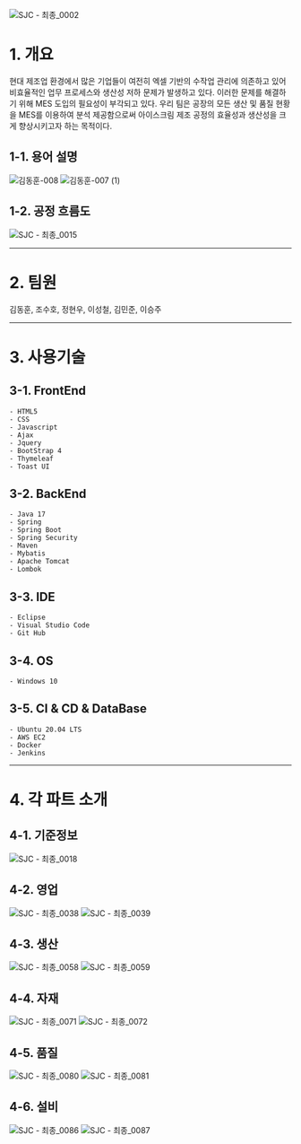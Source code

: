 ![SJC - 최종_0002](https://github.com/user-attachments/assets/48e072e1-f6db-482e-8ed5-e3988732dd71)
# 1. 개요

현대 제조업 환경에서 많은 기업들이 여전히 엑셀 기반의 수작업 관리에 의존하고 있어 비효율적인 업무 프로세스와 생산성 저하 문제가 발생하고 있다. 
이러한 문제를 해결하기 위해 MES 도입의 필요성이 부각되고 있다.
우리 팀은 공장의 모든 생산 및 품질 현황을 MES를 이용하여 분석 제공함으로써 아이스크림 제조 공정의 효율성과 생산성을 크게 향상시키고자 하는 목적이다.


  ## 1-1. 용어 설명
![김동훈-008](https://github.com/user-attachments/assets/372fd836-662d-4e43-aa8b-baae882a9043)
![김동훈-007 (1)](https://github.com/user-attachments/assets/869b95e8-3a81-4848-bee4-0426cca2263e)




  ## 1-2. 공정 흐름도
![SJC - 최종_0015](https://github.com/user-attachments/assets/a0d3712c-acc3-4d82-8480-85268afbadfa)


---------------------------

# 2. 팀원
김동훈, 조수호, 정현우, 이성철, 김민준, 이승주

---------------------------

# 3. 사용기술
  ## 3-1. FrontEnd
    - HTML5
    - CSS
    - Javascript
    - Ajax
    - Jquery
    - BootStrap 4
    - Thymeleaf
    - Toast UI

    
  ## 3-2. BackEnd
    - Java 17
    - Spring
    - Spring Boot
    - Spring Security
    - Maven
    - Mybatis
    - Apache Tomcat
    - Lombok

    
  ## 3-3. IDE
    - Eclipse
    - Visual Studio Code
    - Git Hub

    
  ## 3-4. OS
    - Windows 10
   
  
  ## 3-5. CI & CD &  DataBase
    - Ubuntu 20.04 LTS
    - AWS EC2
    - Docker
    - Jenkins



---------------------------
# 4. 각 파트 소개
 ## 4-1. 기준정보
 ![SJC - 최종_0018](https://github.com/user-attachments/assets/5dfe0a91-f00d-4f0f-ad22-2b577600d89b)

 ## 4-2. 영업
![SJC - 최종_0038](https://github.com/user-attachments/assets/90fb0e7c-f42d-4940-b896-33b62a5f1ef4)
![SJC - 최종_0039](https://github.com/user-attachments/assets/d1096434-f550-4cd4-8ef7-1d4236202712)



 ## 4-3. 생산
 ![SJC - 최종_0058](https://github.com/user-attachments/assets/f45167a4-d4b9-4fdc-8f91-8d3d65867be0)
 ![SJC - 최종_0059](https://github.com/user-attachments/assets/5804637a-e6c8-422c-85df-d5ae74547899)




 ## 4-4. 자재
 ![SJC - 최종_0071](https://github.com/user-attachments/assets/58b1afd3-6bb3-45d7-a217-e535d0d51e5c)
![SJC - 최종_0072](https://github.com/user-attachments/assets/9122b014-106d-454c-8941-5e9f69ffd604)




 ## 4-5. 품질
 ![SJC - 최종_0080](https://github.com/user-attachments/assets/60606298-aeb1-473d-a370-faa4ded51356)
![SJC - 최종_0081](https://github.com/user-attachments/assets/5afb3bfc-026c-4781-a274-eb7535112db2)




 ## 4-6. 설비
 ![SJC - 최종_0086](https://github.com/user-attachments/assets/897e4363-6571-443f-852f-96eccf16dc1f)
![SJC - 최종_0087](https://github.com/user-attachments/assets/447437c1-7092-4411-ad82-e5ff9d2d8e4c)


